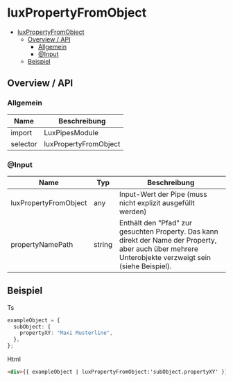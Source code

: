 # luxPropertyFromObject

- [luxPropertyFromObject](#luxpropertyfromobject)
  - [Overview / API](#overview--api)
    - [Allgemein](#allgemein)
    - [@Input](#input)
  - [Beispiel](#beispiel)

## Overview / API

### Allgemein

| Name     | Beschreibung          |
| -------- | --------------------- |
| import   | LuxPipesModule        |
| selector | luxPropertyFromObject |

### @Input

| Name                  | Typ    | Beschreibung                                                                                                                                           |
| --------------------- | ------ | ------------------------------------------------------------------------------------------------------------------------------------------------------ |
| luxPropertyFromObject | any    | Input-Wert der Pipe (muss nicht explizit ausgefüllt werden)                                                                                            |
| propertyNamePath      | string | Enthält den "Pfad" zur gesuchten Property. Das kann direkt der Name der Property, aber auch über mehrere Unterobjekte verzweigt sein (siehe Beispiel). |

## Beispiel

Ts

```typescript
exampleObject = {
  subObject: {
    propertyXY: "Maxi Musterline",
  },
};
```

Html

```html
<div>{{ exampleObject | luxPropertyFromObject:'subObject.propertyXY' }}</div>
```
